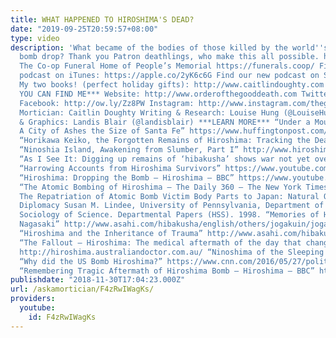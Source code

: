 ```yaml
---
title: WHAT HAPPENED TO HIROSHIMA'S DEAD?
date: "2019-09-25T20:59:57+08:00"
type: video
description: 'What became of the bodies of those killed by the world''s first nuclear
  bomb drop? Thank you Patron deathlings, who make this all possible. http://www.patreon.com/thegooddeath
  The Co-op Funeral Home of People’s Memorial https://funerals.coop/ Find our new
  podcast on iTunes: https://apple.co/2yK6c6G Find our new podcast on Spotify: https://spoti.fi/2QZEVEM
  My two books! (perfect holiday gifts): http://www.caitlindoughty.com ***WHERE ELSE
  YOU CAN FIND ME*** Website: http://www.orderofthegooddeath.com Twitter: http://www.twitter.com/thegooddeath
  Facebook: http://ow.ly/Zz8PW Instagram: http://www.instagram.com/thegooddeath ***CREDITS***
  Mortician: Caitlin Doughty Writing & Research: Louise Hung (@LouiseHung1) Editor
  & Graphics: Landis Blair (@landisblair) ***LEARN MORE*** “Under a Mound in Hiroshima:
  A City of Ashes the Size of Santa Fe” https://www.huffingtonpost.com/greg-mitchell/under-a-mound-in-hiroshima_b_931348.html
  “Horikawa Keiko, the Forgotten Remains of Hiroshima: Tracking the Dead https://apjjf.org/2016/12/Horikawa.html
  “Ninoshia Island, Awakening from Slumber, Part I” http://www.hiroshimapeacemedia.jp/?p=23568
  “As I See It: Digging up remains of ‘hibakusha’ shows war not yet over” https://mainichi.jp/english/articles/20180811/p2a/00m/0na/004000c
  “Harrowing Accounts from Hiroshima Survivors” https://www.youtube.com/watch?v=Uas1WtocwOo
  “Hiroshima: Dropping the Bomb – Hiroshima – BBC” https://www.youtube.com/watch?v=3wxWNAM8Cso&t=165s
  “The Atomic Bombing of Hiroshima – The Daily 360 – The New York Times” https://www.youtube.com/watch?v=Hgp6ZH-by-E
  The Repatriation of Atomic Bomb Victim Body Parts to Japan: Natural Objects and
  Diplomacy Susan M. Lindee, University of Pennsylvania, Department of History and
  Sociology of Science. Departmental Papers (HSS). 1998. “Memories of Hiroshima and
  Nagasaki” http://www.asahi.com/hibakusha/english/others/jogakuin/jogakuin-031e.html
  “Hiroshima and the Inheritance of Trauma” http://www.asahi.com/hibakusha/english/others/jogakuin/jogakuin-031e.html
  “The Fallout – Hiroshima: The medical aftermath of the day that changed the world”
  http://hiroshima.australiandoctor.com.au/ “Ninoshima of the Sleeping Dead” http://www.pcf.city.hiroshima.jp/virtual/VirtualMuseum_e/exhibit_e/exh0403_e/exh04039_e.html
  “Why did the US Bomb Hiroshima?” https://www.cnn.com/2016/05/27/politics/hiroshima-obama-explainer/index.html
  “Remembering Tragic Aftermath of Hiroshima Bomb – Hiroshima – BBC” https://www.youtube.com/watch?v=FLlQ5GFWYpw'
publishdate: "2018-11-30T17:04:23.000Z"
url: /askamortician/F4zRwIWagKs/
providers:
  youtube:
    id: F4zRwIWagKs
---
```

